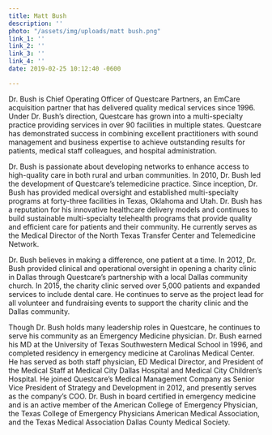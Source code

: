 ```yaml
---
title: Matt Bush
description: ''
photo: "/assets/img/uploads/matt bush.png"
link_1: ''
link_2: ''
link_3: ''
link_4: ''
date: 2019-02-25 10:12:40 -0600

---
```

Dr. Bush is Chief Operating Officer of Questcare Partners, an EmCare acquisition partner that has delivered quality medical services since 1996. Under Dr. Bush’s direction, Questcare has grown into a multi-specialty practice providing services in over 90 facilities in multiple states. Questcare has demonstrated success in combining excellent practitioners with sound management and business expertise to achieve outstanding results for patients, medical staff colleagues, and hospital administration.

Dr. Bush is passionate about developing networks to enhance access to high-quality care in both rural and urban communities. In 2010, Dr. Bush led the development of Questcare’s telemedicine practice. Since inception, Dr. Bush has provided medical oversight and established multi-specialty programs at forty-three facilities in Texas, Oklahoma and Utah. Dr. Bush has a reputation for his innovative healthcare delivery models and continues to build sustainable multi-specialty telehealth programs that provide quality and efficient care for patients and their community. He currently serves as the Medical Director of the North Texas Transfer Center and Telemedicine Network.

Dr. Bush believes in making a difference, one patient at a time. In 2012, Dr. Bush provided clinical and operational oversight in opening a charity clinic in Dallas through Questcare’s partnership with a local Dallas community church. In 2015, the charity clinic served over 5,000 patients and expanded services to include dental care. He continues to serve as the project lead for all volunteer and fundraising events to support the charity clinic and the Dallas community.

Though Dr. Bush holds many leadership roles in Questcare, he continues to serve his community as an Emergency Medicine physician. Dr. Bush earned his MD at the University of Texas Southwestern Medical School in 1996, and completed residency in emergency medicine at Carolinas Medical Center. He has served as both staff physician, ED Medical Director, and President of the Medical Staff at Medical City Dallas Hospital and Medical City Children’s Hospital. He joined Questcare’s Medical Management Company as Senior Vice President of Strategy and Development in 2012, and presently serves as the company’s COO. Dr. Bush in board certified in emergency medicine and is an active member of the American College of Emergency Physician, the Texas College of Emergency Physicians American Medical Association, and the Texas Medical Association Dallas County Medical Society.